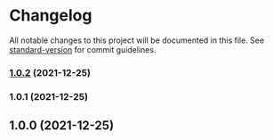 # Changelog

All notable changes to this project will be documented in this file. See [standard-version](https://github.com/conventional-changelog/standard-version) for commit guidelines.

### [1.0.2](https://github.com/jorgenkg/nodejs-yale-doorman/compare/v1.0.1...v1.0.2) (2021-12-25)

### 1.0.1 (2021-12-25)

## 1.0.0 (2021-12-25)
